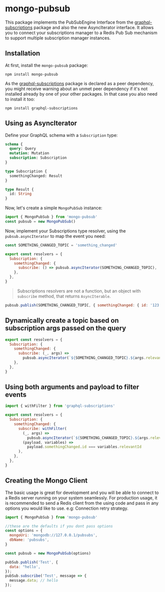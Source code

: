 # mongo-pubsub

This package implements the PubSubEngine Interface from the [graphql-subscriptions](https://github.com/apollographql/graphql-subscriptions) package and also the new AsyncIterator interface.
It allows you to connect your subscriptions manager to a Redis Pub Sub mechanism to support
multiple subscription manager instances.

## Installation

At first, install the `mongo-pubsub` package:

```
npm install mongo-pubsub
```

As the [graphql-subscriptions](https://github.com/apollographql/graphql-subscriptions) package is declared as a peer dependency, you might receive warning about an unmet peer dependency if it's not installed already by one of your other packages. In that case you also need to install it too:

```
npm install graphql-subscriptions
```

## Using as AsyncIterator

Define your GraphQL schema with a `Subscription` type:

```graphql
schema {
  query: Query
  mutation: Mutation
  subscription: Subscription
}

type Subscription {
  somethingChanged: Result
}

type Result {
  id: String
}
```

Now, let's create a simple `MongoPubSub` instance:

```javascript
import { MongoPubSub } from 'mongo-pubsub'
const pubsub = new MongoPubSub()
```

Now, implement your Subscriptions type resolver, using the `pubsub.asyncIterator` to map the event you need:

```javascript
const SOMETHING_CHANGED_TOPIC = 'something_changed'

export const resolvers = {
  Subscription: {
    somethingChanged: {
      subscribe: () => pubsub.asyncIterator(SOMETHING_CHANGED_TOPIC),
    },
  },
}
```

> Subscriptions resolvers are not a function, but an object with `subscribe` method, that returns `AsyncIterable`.

```js
pubsub.publish(SOMETHING_CHANGED_TOPIC, { somethingChanged: { id: '123' } })
```

## Dynamically create a topic based on subscription args passed on the query

```javascript
export const resolvers = {
  Subscription: {
    somethingChanged: {
      subscribe: (_, args) =>
        pubsub.asyncIterator(`${SOMETHING_CHANGED_TOPIC}.${args.relevantId}`),
    },
  },
}
```

## Using both arguments and payload to filter events

```javascript
import { withFilter } from 'graphql-subscriptions'

export const resolvers = {
  Subscription: {
    somethingChanged: {
      subscribe: withFilter(
        (_, args) =>
          pubsub.asyncIterator(`${SOMETHING_CHANGED_TOPIC}.${args.relevantId}`),
        (payload, variables) =>
          payload.somethingChanged.id === variables.relevantId
      ),
    },
  },
}
```

## Creating the Mongo Client

The basic usage is great for development and you will be able to connect to a Redis server running on your system seamlessly. For production usage, it is recommended to send a Redis client from the using code and pass in any options you would like to use. e.g: Connection retry strategy.

```javascript
import { MongoPubSub } from 'mongo-pubsub'

//these are the defaults if you dont pass options
const options = {
  mongoUri: 'mongodb://127.0.0.1/pubsubs',
  dbName: 'pubsubs',
}

const pubsub = new MongoPubSub(options)

pubSub.publish('Test', {
  data: "hello',
});
pubSub.subscribe('Test', message => {
  message.data; // hello
});

```
